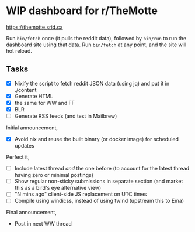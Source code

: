 # WIP dashboard for r/TheMotte

https://themotte.srid.ca

Run `bin/fetch` once (it pulls the reddit data), followed by `bin/run` to run the dashboard site using that data. Run `bin/fetch` at any point, and the site will hot reload.

## Tasks

- [x] Nixify the script to fetch reddit JSON data (using jq) and put it in ./content
- [x] Generate HTML
- [x] the same for WW and FF
- [x] BLR
- [ ] Generate RSS feeds (and test in Mailbrew)

Initial announcement,

- [x] Avoid nix and reuse the built binary (or docker image) for scheduled updates

Perfect it,

- [ ] Include latest thread *and* the one before (to account for the latest thread having zero or minimal postings)
- [ ] Show regular non-sticky submissions in separate section (and market this as a bird's eye alternative view)
- [ ] "N mins ago" client-side JS replacement on UTC times
- [ ] Compile using windicss, instead of using twind (upstream this to Ema)

Final announcement,

- Post in next WW thread